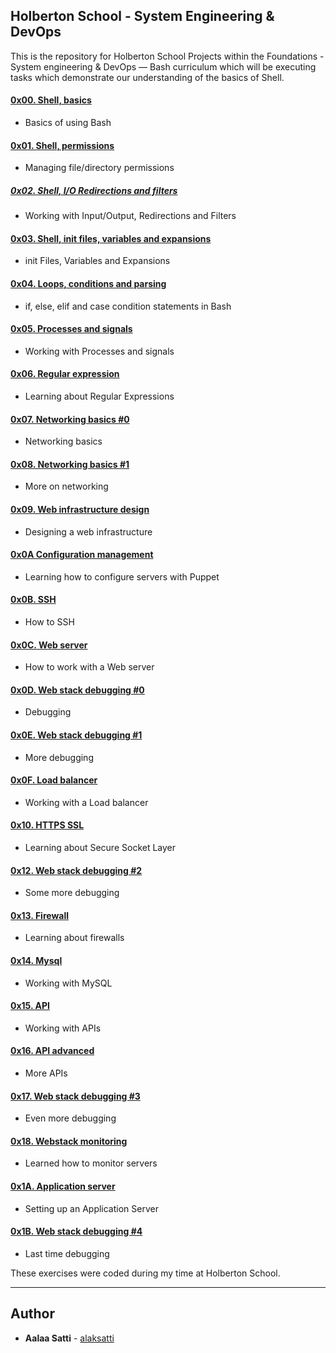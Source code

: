 ## Holberton School - System Engineering & DevOps

This is the repository for Holberton School Projects within the Foundations - System engineering & DevOps ― Bash curriculum which will be executing tasks which demonstrate our understanding of the basics of Shell.

#### [0x00. Shell, basics](./0x00-shell_basics)
* Basics of using Bash
#### [0x01. Shell, permissions](./0x01-shell_permissions)
* Managing file/directory permissions
##### [0x02. Shell, I/O Redirections and filters](./0x02-shell_redirections)
* Working with Input/Output, Redirections and Filters
#### [0x03. Shell, init files, variables and expansions](./0x03-shell_variables_expansions)
* init Files, Variables and Expansions
#### [0x04. Loops, conditions and parsing](./0x04-loops_conditions_and_parsing)
* if, else, elif and case condition statements in Bash
#### [0x05. Processes and signals](./0x05-processes_and_signals)
* Working with Processes and signals
#### [0x06. Regular expression](./0x06-regular_expressions)
* Learning about Regular Expressions
#### [0x07. Networking basics #0](./0x07-networking_basics)
* Networking basics
#### [0x08. Networking basics #1](./0x08-networking_basics_2)
* More on networking 
#### [0x09. Web infrastructure design](./0x09-web_infrastructure_design)
* Designing a web infrastructure 
#### [0x0A Configuration management](./0x0A-configuration_management)
* Learning how to configure servers with Puppet 
#### [0x0B. SSH](./0x0B-ssh)
* How to SSH 
#### [0x0C. Web server](./0x0C-web_server)
* How to work with a Web server 
#### [0x0D. Web stack debugging #0](./0x0D-web_stack_debugging_0)
* Debugging
#### [0x0E. Web stack debugging #1](./0x0E-web_stack_debugging_1)
* More debugging 
#### [0x0F. Load balancer](./0x0F-load_balancer)
* Working with a Load balancer
#### [0x10. HTTPS SSL](./0x10-https_ssl)
* Learning about Secure Socket Layer
#### [0x12. Web stack debugging #2](./0x12-web_stack_debugging_2)
* Some more debugging 
#### [0x13. Firewall](./0x13-firewall)
* Learning about firewalls
#### [0x14. Mysql](./0x14-mysql)
* Working with MySQL
#### [0x15. API](./0x15-api)
* Working with APIs 
#### [0x16. API advanced](./0x16-api_advanced)
* More APIs 
#### [0x17. Web stack debugging #3](./0x17-web_stack_debugging_3)
* Even more debugging 
#### [0x18. Webstack monitoring](./0x18-webstack_monitoring)
* Learned how to monitor servers
#### [0x1A. Application server](./0x1A-application_server)
* Setting up an Application Server
#### [0x1B. Web stack debugging #4](./0x1B-web_stack_debugging_4)
* Last time debugging 

These exercises were coded during my time at Holberton School.

---

## Author
* **Aalaa Satti** - [alaksatti](https://github.com/alaksatti)
